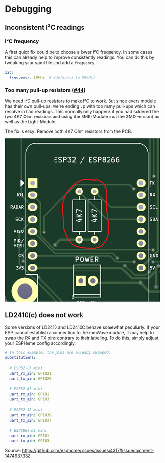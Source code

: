 # Debugging

## Inconsistent I²C readings

### I²C frequency

A first quick fix could be to choose a lower I²C frequency. In some cases this
can already help to improve consistently
readings. You can do this by tweaking your yaml file and add a `frequency`.

```yaml
i2c:
  frequency: 10kHz  # (defaults to 50kHz)
```

### Too many pull-up resistors ([#44](https://github.com/Schluggi/AIOsense/issues/44))

We need I²C pull-up resistors to make I²C to work. But since every module has
their own pull-ups, we're ending up with
too many pull-ups which can resolve in bad readings. This normally only happens
if you had soldered the two 4K7 Ohm
resistors and using the BME-Module (not the SMD version) as well as the
Light-Module.

The fix is easy: Remove both 4K7 Ohm resistors from the PCB.

![resistors.png.png](img/resistors.png)

## LD2410(c) does not work

Some versions of LD2410 and LD2410C behave somewhat peculiarly. If your ESP
cannot establish a connection to the mmWave module, it may help to swap the RX
and TX pins contrary to their labeling. To do this, simply adjust your ESPHome
config accordingly.

```yaml
# In this example, the pins are already swapped.
substitutions:

  # ESP32-C3 mini
  uart_rx_pin: GPIO21
  uart_tx_pin: GPIO20

  # ESP32-D1 mini
  uart_rx_pin: GPIO1
  uart_tx_pin: GPIO3

  # ESP32-S2 mini
  uart_rx_pin: GPIO39
  uart_tx_pin: GPIO37

  # ESP2866-D1 mini
  uart_rx_pin: GPIO1
  uart_tx_pin: GPIO3
```

Source: https://github.com/esphome/issues/issues/4317#issuecomment-1474937332